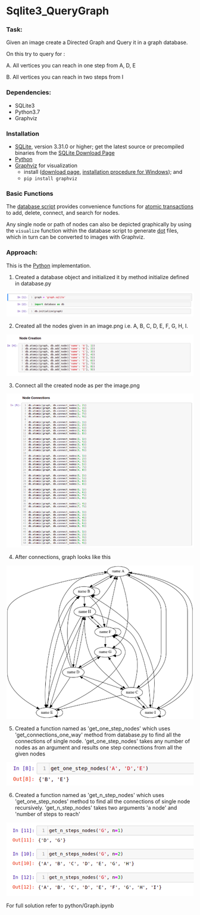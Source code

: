 # Sqlite3_QueryGraph

### Task:
Given an image create a Directed Graph and Query it in a graph database.

On this try to query for :

A. All vertices you can reach in one step from A, D, E

B. All vertices you can reach in two steps from I


### Dependencies:
* SQLite3
* Python3.7
* Graphviz

### Installation

* [SQLite](https://www.sqlite.org/), version 3.31.0 or higher; get the latest source or precompiled binaries from the [SQLite Download Page](https://www.sqlite.org/download.html) 
* [Python](https://www.python.org/)
* [Graphviz](https://graphviz.org/) for visualization
  -  install ([download page](https://www.graphviz.org/download/), [installation procedure for Windows](https://forum.graphviz.org/t/new-simplified-installation-procedure-on-windows/224)); and
  - `pip install graphviz`

### Basic Functions

The [database script](python/database.py) provides convenience functions for [atomic transactions](https://en.wikipedia.org/wiki/Atomicity_(database_systems)) to add, delete, connect, and search for nodes.

Any single node or path of nodes can also be depicted graphically by using the `visualize` function within the database script to generate [dot](https://graphviz.org/doc/info/lang.html) files, which in turn can be converted to images with Graphviz.


### Approach:

This is the [Python](https://www.python.org/) implementation.

1. Created a database object and initialized it by method initialize defined in database.py

![Initialized object](Snippets/Initialization.png)

2. Created all the nodes given in an image.png i.e. A, B, C, D, E, F, G, H, I.

![Node_Creation](Snippets/Node_Creation.png)

3. Connect all the created node as per the image.png

![Node_Connections](Snippets/Graph_connections.png)

4. After connections, graph looks like this

![Graph](python/graph.dot.png)

5. Created a function named as 'get_one_step_nodes' which uses 'get_connections_one_way' method from database.py to find all the connections of single node.
   'get_one_step_nodes' takes any number of nodes as an argument and results one step connections from all the given nodes

![Result for one step](Snippets/One_step_nodes.png)

6. Created a function named as 'get_n_step_nodes' which uses 'get_one_step_nodes' method to find all the connections of single node recursively.
   'get_n_step_nodes' takes two arguments 'a node' and 'number of steps to reach'

![Result for n step](Snippets/n_step_nodes.png)

For full solution refer to python/Graph.ipynb

